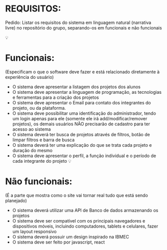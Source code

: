 # REQUISITOS:

Pedido:
     Listar os requisitos do sistema em linguagem natural (narrativa livre) no repositório do grupo, separando-os em funcionais e não funcionais
    
💡

# Funcionais: 
(Especificam o que o software deve fazer e está relacionado diretamente à experiência do usuário) 

- O sistema deve apresentar a listagem dos projetos dos alunos
- O sistema deve apresentar a linguagem de programação, as tecnologias e ferramentas para a criação dos projetos
- O sistema deve apresentar o Email para contato dos integrantes do projeto, ou da plataforma.
- O sistema deve possibilitar uma identificação do administrador, tendo um login apenas para ele (somente ele irá add/modificar/remover projetos), os demais usuários NÃO precisarão de cadastro para ter acesso ao sistema
- O sistema deverá ter busca de projetos através de filtros, botão de limpar filtros e barra de busca
- O sistema deverá ter uma explicação do que se trata cada projeto e duração do mesmo
- O sistema deve apresentar o perfil, a função individual e o período de cada integrante do projeto
💡

# Não funcionais:
(É a parte que mostra como o site vai tornar real tudo que está sendo planejado)

- O sistema deverá utilizar uma API de Banco de dados armazenando os projetos
- O sistema deve ser compatível com os principais navegadores e dispositivos móveis, incluindo computadores, tablets e celulares, fazer um layout responsivo
- O sistema deverá possuir um design inspirado na IBMEC
- O sistema deve ser feito por javascript, react
